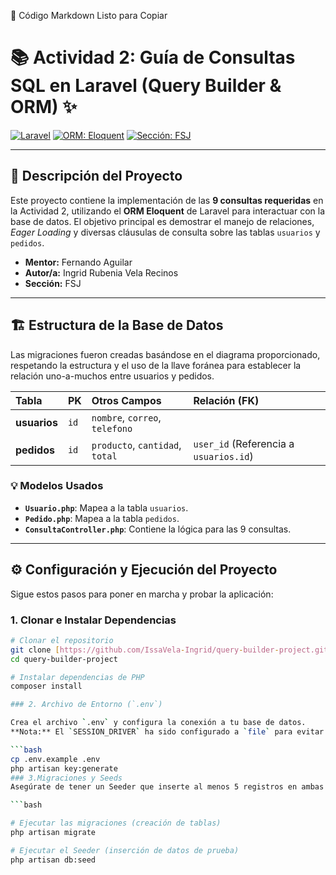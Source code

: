📄 Código Markdown Listo para Copiar
# 📚 Actividad 2: Guía de Consultas SQL en Laravel (Query Builder & ORM) ✨

[![Laravel](https://img.shields.io/badge/Framework-Laravel-red?style=flat&logo=laravel)](https://laravel.com/)
[![ORM: Eloquent](https://img.shields.io/badge/ORM-Eloquent-orange)](https://laravel.com/docs/eloquent)
[![Sección: FSJ](https://img.shields.io/badge/Secci%C3%B3n-FSJ-blue)](https://github.com/IssaVela-Ingrid/query-builder-project.git)

---

## 📝 Descripción del Proyecto

Este proyecto contiene la implementación de las **9 consultas requeridas** en la Actividad 2, utilizando el **ORM Eloquent** de Laravel para interactuar con la base de datos. El objetivo principal es demostrar el manejo de relaciones, *Eager Loading* y diversas cláusulas de consulta sobre las tablas `usuarios` y `pedidos`.

* **Mentor:** Fernando Aguilar
* **Autor/a:** Ingrid Rubenia Vela Recinos
* **Sección:** FSJ

---

## 🏗️ Estructura de la Base de Datos

Las migraciones fueron creadas basándose en el diagrama proporcionado, respetando la estructura y el uso de la llave foránea para establecer la relación uno-a-muchos entre usuarios y pedidos.

| Tabla | PK | Otros Campos | Relación (FK) |
| :--- | :--- | :--- | :--- |
| **usuarios** | `id` | `nombre`, `correo`, `telefono` | |
| **pedidos** | `id` | `producto`, `cantidad`, `total` | `user_id` (Referencia a `usuarios.id`) |

### 💡 Modelos Usados

* **`Usuario.php`**: Mapea a la tabla `usuarios`.
* **`Pedido.php`**: Mapea a la tabla `pedidos`.
* **`ConsultaController.php`**: Contiene la lógica para las 9 consultas.

---

## ⚙️ Configuración y Ejecución del Proyecto

Sigue estos pasos para poner en marcha y probar la aplicación:

### 1. Clonar e Instalar Dependencias

```bash
# Clonar el repositorio
git clone [https://github.com/IssaVela-Ingrid/query-builder-project.git](https://github.com/IssaVela-Ingrid/query-builder-project.git)
cd query-builder-project

# Instalar dependencias de PHP
composer install

### 2. Archivo de Entorno (`.env`)

Crea el archivo `.env` y configura la conexión a tu base de datos.
**Nota:** El `SESSION_DRIVER` ha sido configurado a `file` para evitar el error de la tabla `sessions` faltante.

```bash
cp .env.example .env
php artisan key:generate
### 3.Migraciones y Seeds
Asegúrate de tener un Seeder que inserte al menos 5 registros en ambas tablas para que las consultas tengan datos de prueba:

```bash

# Ejecutar las migraciones (creación de tablas)
php artisan migrate

# Ejecutar el Seeder (inserción de datos de prueba)
php artisan db:seed

